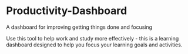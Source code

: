 # Productivity-Dashboard
A dashboard for improving getting things done and focusing 

Use this tool to help work and study more effectively - this is a learning dashboard designed to help you focus your learning goals and activities. 
